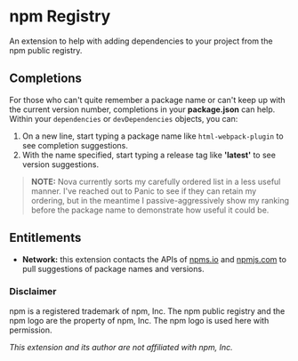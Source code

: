 # npm Registry

An extension to help with adding dependencies to your project from the npm public registry.

## Completions

For those who can't quite remember a package name or can't keep up with the current version number, completions in your **package.json** can help. Within your `dependencies` or `devDependencies` objects, you can:

1. On a new line, start typing a package name like `html-webpack-plugin` to see completion suggestions.
2. With the name specified, start typing a release tag like **'latest'** to see version suggestions.

> **NOTE:** Nova currently sorts my carefully ordered list in a less useful manner. I've reached out to Panic to see if they can retain my ordering, but in the meantime I passive-aggressively show my ranking before the package name to demonstrate how useful it could be.

## Entitlements

- **Network:** this extension contacts the APIs of [npms.io](https://npms.io/) and [npmjs.com](https://www.npmjs.com/) to pull suggestions of package names and versions.

### Disclaimer

npm is a registered trademark of npm, Inc. The npm public registry and the npm logo are the property of npm, Inc. The npm logo is used here with permission.

_This extension and its author are not affiliated with npm, Inc._

